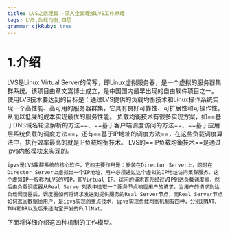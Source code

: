 ```yaml
---
title: LVS之原理篇--深入全面理解LVS工作原理
tags: LVS,负载均衡,四层
grammar_cjkRuby: true
---
```


# 1.介绍
LVS是Linux Virtual Server的简写，即Linux虚拟服务器，是一个虚拟的服务器集群系统。该项目由章文嵩博士成立，是中国国内最早出现的自由软件项目之一。
使用LVS技术要达到的目标是：通过LVS提供的负载均衡技术和Linux操作系统实现一个高性能、高可用的服务器群集，它具有良好可靠性、可扩展性和可操作性。从而以低廉的成本实现最优的服务性能。
负载均衡技术有很多实现方案，如==基于DNS域名轮流解析的方法==、==基于客户端调度访问的方法==、==基于应用层系统负载的调度方法==，还有==基于IP地址的调度方法==，在这些负载调度算法中，执行效率最高的就是IP负载均衡技术。
LVS的==IP负载均衡技术==是通过ipvs内核模块来实现的。

	ipvs是LVS集群系统的核心软件，它的主要作用是：安装在Director Server上，同时在Director Server上虚拟出一个IP地址，用户必须通过这个虚拟的IP地址访问集群服务。这个虚拟IP一般称为LVS的VIP，即Virtual IP。访问的请求首先经过VIP到达负载调度器，然后由负载调度器从Real Server列表中选取一个服务节点响应用户的请求。当用户的请求到达负载调度器后，调度器如何将请求发送到提供服务的Real Server节点，而Real Server节点如何返回数据给用户，是ipvs实现的重点技术，ipvs实现负载均衡机制有四种，分别是NAT、TUN和DR以及后来经淘宝开发的FullNat。
	
下面将详细介绍这四种机制的工作模型。

